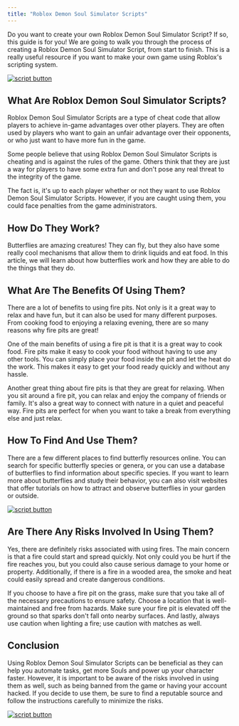 ```yaml
---
title: "Roblox Demon Soul Simulator Scripts"
---
```


Do you want to create your own Roblox Demon Soul Simulator Script? If so, this guide is for you! We are going to walk you through the process of creating a Roblox Demon Soul Simulator Script, from start to finish. This is a really useful resource if you want to make your own game using Roblox's scripting system.

[![script button](https://github.com/modapks/modapks.github.io/blob/main/button.png?raw=true)](https://modmenu.vip/get-latest-apk)


## What Are Roblox Demon Soul Simulator Scripts?

Roblox Demon Soul Simulator Scripts are a type of cheat code that allow players to achieve in-game advantages over other players. They are often used by players who want to gain an unfair advantage over their opponents, or who just want to have more fun in the game.

Some people believe that using Roblox Demon Soul Simulator Scripts is cheating and is against the rules of the game. Others think that they are just a way for players to have some extra fun and don't pose any real threat to the integrity of the game.

The fact is, it's up to each player whether or not they want to use Roblox Demon Soul Simulator Scripts. However, if you are caught using them, you could face penalties from the game administrators.

## How Do They Work?

Butterflies are amazing creatures! They can fly, but they also have some really cool mechanisms that allow them to drink liquids and eat food. In this article, we will learn about how butterflies work and how they are able to do the things that they do.

## What Are The Benefits Of Using Them?

There are a lot of benefits to using fire pits. Not only is it a great way to relax and have fun, but it can also be used for many different purposes. From cooking food to enjoying a relaxing evening, there are so many reasons why fire pits are great!

One of the main benefits of using a fire pit is that it is a great way to cook food. Fire pits make it easy to cook your food without having to use any other tools. You can simply place your food inside the pit and let the heat do the work. This makes it easy to get your food ready quickly and without any hassle.

Another great thing about fire pits is that they are great for relaxing. When you sit around a fire pit, you can relax and enjoy the company of friends or family. It's also a great way to connect with nature in a quiet and peaceful way. Fire pits are perfect for when you want to take a break from everything else and just relax.

## How To Find And Use Them?

There are a few different places to find butterfly resources online. You can search for specific butterfly species or genera, or you can use a database of butterflies to find information about specific species. If you want to learn more about butterflies and study their behavior, you can also visit websites that offer tutorials on how to attract and observe butterflies in your garden or outside.

[![script button](https://github.com/modapks/modapks.github.io/blob/main/button.png?raw=true)](https://modmenu.vip/get-latest-apk)

## Are There Any Risks Involved In Using Them?
Yes, there are definitely risks associated with using fires. The main concern is that a fire could start and spread quickly. Not only could you be hurt if the fire reaches you, but you could also cause serious damage to your home or property. Additionally, if there is a fire in a wooded area, the smoke and heat could easily spread and create dangerous conditions.

If you choose to have a fire pit on the grass, make sure that you take all of the necessary precautions to ensure safety. Choose a location that is well-maintained and free from hazards. Make sure your fire pit is elevated off the ground so that sparks don't fall onto nearby surfaces. And lastly, always use caution when lighting a fire; use caution with matches as well.

## Conclusion

Using Roblox Demon Soul Simulator Scripts can be beneficial as they can help you automate tasks, get more Souls and power up your character faster. However, it is important to be aware of the risks involved in using them as well, such as being banned from the game or having your account hacked. If you decide to use them, be sure to find a reputable source and follow the instructions carefully to minimize the risks.

[![script button](https://github.com/modapks/modapks.github.io/blob/main/button.png?raw=true)](https://modmenu.vip/get-latest-apk)